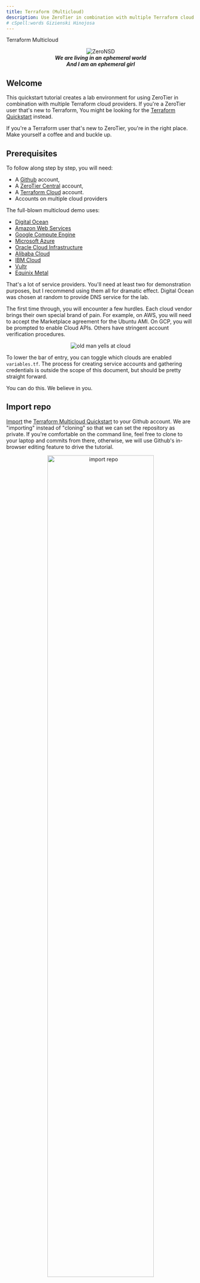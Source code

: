 ```yaml
---
title: Terraform (Multicloud)
description: Use ZeroTier in combination with multiple Terraform cloud providers
# cSpell:words Gizienski Hinojosa
---
```


Terraform Multicloud

<p align="center">
<img src="https://avatars.githubusercontent.com/u/4173285?s=150&v=4" alt="ZeroNSD" /><br/>
<b><i>
We are living in an ephemeral world<br/>
And I am an ephemeral girl<br/>
</i></b>
</p>

## Welcome

This quickstart tutorial creates a lab environment for using ZeroTier
in combination with multiple Terraform cloud providers. If you're a
ZeroTier user that's new to Terraform, You might be looking for the [Terraform Quickstart](/terraform) instead.

If you're a Terraform user that's new to ZeroTier, you're in the right place. Make yourself a coffee and and buckle up.

## Prerequisites

To follow along step by step, you will need:

- A [Github](https://github.com) account,
- A [ZeroTier Central](https://my.zerotier.com) account,
- A [Terraform Cloud](https://app.terraform.io) account.
- Accounts on multiple cloud providers

The full-blown multicloud demo uses:

- [Digital Ocean](https://www.digitalocean.com/)
- [Amazon Web Services](https://aws.amazon.com/)
- [Google Compute Engine](https://cloud.google.com/compute)
- [Microsoft Azure](https://azure.microsoft.com)
- [Oracle Cloud Infrastructure](https://www.oracle.com/cloud)
- [Alibaba Cloud](https://alibabacloud.com)
- [IBM Cloud](https://www.ibm.com/cloud)
- [Vultr](https://www.vultr.com)
- [Equinix Metal](https://metal.equinix.com)

That's a lot of service providers. You'll need at least two for
demonstration purposes, but I recommend using them all for dramatic
effect. Digital Ocean was chosen at random to provide DNS service for
the lab.

The first time through, you will encounter a few hurdles. Each cloud
vendor brings their own special brand of pain. For example, on AWS,
you will need to accept the Marketplace agreement for the Ubuntu
AMI. On GCP, you will be prompted to enable Cloud APIs. Others have
stringent account verification procedures.

<p align="center">
<img src="https://i.imgur.com/5tRu35i.jpeg" alt="old man yells at cloud" /><br/>
</p>

To lower the bar of entry, you can toggle which clouds are
enabled `variables.tf`. The process for creating service accounts and
gathering credentials is outside the scope of this document, but
should be pretty straight forward.

You can do this. We believe in you.

## Import repo

[Import](https://github.com/new/import) the
[Terraform Multicloud Quickstart](https://github.com/zerotier/terraform-multicloud-quickstart)
to your Github account. We are "importing" instead of "cloning" so
that we can set the repository as private.  If you're comfortable on
the command line, feel free to clone to your laptop and commits from
there, otherwise, we will use Github's in-browser editing feature to
drive the tutorial.

<p align="center"><img src="https://i.imgur.com/M2WL54b.png" alt="import repo" width="75%"/></p>

## Create a Terraform workspace

Next, we create a Terraform workspace and attach it to our private
Github repository. Be sure to select <b><i>version control
workflow</i></b>, select the correct Github account, (we want the
private copy, not the original), and give it a unique name.

<p align="center"><img src="https://i.imgur.com/DU568Ww.png" alt="click new workspace" width="75%"/></p>
<p align="center"><img src="https://i.imgur.com/GASI3u4.png" alt="version control workflow" width="75%"/></p>
<p align="center"><img src="https://i.imgur.com/5cTcPNO.png" alt="connect to a version control provider" width="75%"/></p>
<p align="center"><img src="https://i.imgur.com/uuZlbJZ.png" alt="choose a repository" width="75%"/></p>
<p align="center"><img src="https://i.imgur.com/ZQ2lmvM.png" alt="name workspace" width="75%"/></p>

## Create ZeroTier Central variables

Next, we will use Terraform to create some resources in the ZeroTier
Central API. Before we can do this, we need to give Terraform
credentials as Environment Variables.

<p align="center"><img src="https://i.imgur.com/Pydl0B0.png" alt="configure variables" width="75%"/><br/> </p>
<p align="center"><img src="https://i.imgur.com/E9vJgVT.png" alt="zerotier_central_token" width="75%"/></p>

## Create ZeroTier Central resources

Examine `main.tf`. At the top, you will see Terraform resources for
creating [Identities](https://github.com/zerotier/terraform-provider-zerotier#identities),
[Networks](https://github.com/zerotier/terraform-provider-zerotier#networks),
and [Members](https://github.com/zerotier/terraform-provider-zerotier#members). There
is also a [Token](https://github.com/zerotier/terraform-provider-zerotier#tokens)
that we will use later.

<p align="center"><img src="https://i.imgur.com/U3aCeNv.png" alt="click on main.tf" width="75%"/></p>

```jsx
resource "zerotier_identity" "instances" {
  for_each = { for k, v in var.instances : k => (v) if v.enabled }
}

resource "zerotier_network" "demolab" {
  name        = "demo.lab"
  description = "ZeroTier Terraform Demolab"
  assign_ipv6 {
    zerotier = true
    sixplane = true
    rfc4193  = true
  }
  assignment_pool {
    start = "10.0.0.1"
    end   = "10.0.0.254"
  }
  route {
    target = "10.0.0.0/16"
  }
}

resource "zerotier_member" "devices" {
  for_each    = var.devices
  name        = each.key
  member_id   = each.value.member_id
  description = each.value.description
  network_id  = zerotier_network.demolab.id
}

resource "zerotier_member" "instances" {
  for_each           = { for k, v in var.instances : k => (v) if v.enabled }
  name               = each.key
  member_id          = zerotier_identity.instances[each.key].id
  description        = each.value.description
  network_id         = zerotier_network.demolab.id
  no_auto_assign_ips = false
  ip_assignments     = [each.value.ip_assignment]
}

resource "zerotier_token" "this" {
  name = "demolab"
}
```

Normally, to kick off a Terraform plan, we would make commits to our
repository. However, since we have a fresh workspace and nothing to
change, we'll need to manually queue our first plan in the Terraform
webUI.

<p align="center"><img src="https://i.imgur.com/NAXrrij.png" alt="list workspaces" width="75%"/></p>
<p align="center"><img src="https://i.imgur.com/7i33Dpu.png" alt="queue plan" width="75%"/></p>

<p align="center"> Confirm the plan by clicking "Confirm & Apply" </p>
<p align="center"> <img src="https://i.imgur.com/lwECXNN.png" alt="confirm plan" width="75%"/> </p>

<p align="center"><img src="https://i.imgur.com/dYCJLGa.png" alt="observe ran plan" width="75%"/></p>

Congratulations! You have just successfully created your first ZeroTier
network using Terraform! Go over to
[ZeroTier Central](https://my.zerotier.com) and check out your new
network. Alice and Bob are both authorized onto the network, but don't
worry, they aren't real. We will replace them shortly.

<p align="center"><img src="https://i.imgur.com/wiChZJ8.png" alt="observe in central" width="75%"/></p>

## Edit variables.tf

Terraform has two kinds of variables. We have already seen some
Environment Variables, which we used to make credentials available to
the [ZeroTier Terraform Provider](https://github.com/zerotier/terraform-provider-zerotier). The
other kinds of variables are known as [Input Variables](https://www.terraform.io/docs/language/values/variables.html). We
will use these to supply some usernames and SSH keys, as well as toggle which clouds we want to use.

<p align="center"><img src="https://i.imgur.com/9BSgNcf.png" alt="open variables.tf" width="75%"/></p>

Use Github's editor to set the `users`, `devices`, and `instances`
variables. Replace Alice and Bob's information with your own SSH keys
and ZeroTier Node ID's. In the `instances` variable, toggle the clouds
you plan on using to `enabled`.

<p align="center"><img src="https://i.imgur.com/QymEJEZ.png" alt="edit variables.tf" width="75%"/></p>

<p align="center"> Save your work by clicking "Commit changes" at the bottom of the page. </p>
<p align="center"> <img src="https://i.imgur.com/9utqx2i.png" alt="commit changes" width="75%"/> </p>

Go back to your workspace and see that it now says "Planned". Every
time a commit is pushed to the repo, Terraform will queue a plan. This
is the essence of the "Version control workflow" we selected earlier.

<p align="center"><img src="https://i.imgur.com/HpjFQgB.png" alt="observe planned workspace" width="75%"/></p>

Navigate through "Runs" and then "confirm and apply". There is a
setting to make this step automatic, but we will leave it manual for
now.

<p align="center"><img src="https://i.imgur.com/xIVg2r1.png" alt="navigate to runs.. main.tf" width="75%"/></p>
<p align="center"><img src="https://i.imgur.com/kzoRqQL.png" alt="confirm and apply variables.tf" width="75%"/></p>

We now have pre-generated ZeroTier Identities that we will inject into
our cloud instances when we bring them up. They are stored in the
workspace's Terraform State on Terraform Cloud. Be careful about who
has access to your account, as well as source repository that drives it.

## Create Digital Ocean resources

Add your `DIGITALOCEAN_TOKEN` to the workspace's Environment Variables using the same procedure as before.

<p align="center"><img src="https://i.imgur.com/EfcXeaD.png" alt="add digitalocean_token" width="75%"/></p>

<p align="center">
Next, edit main.tf and uncomment the Digital Ocean module.
<img src="https://i.imgur.com/U3aCeNv.png" alt="click on main.tf" width="75%"/>
</p>

<p align="center"><img src="https://i.imgur.com/PZqHbMJ.png" alt="uncomment digital ocean" width="75%"/></p>
<p align="center"><img src="https://i.imgur.com/9utqx2i.png" alt="commit changes" width="75%"/></p>
<p align="center"><img src="https://i.imgur.com/sNWSHQH.png" alt="observe planned workspace" width="75%"/></p>
<p align="center"><img src="https://i.imgur.com/nrRZBuZ.png" alt="navigate to runs" width="75%"/></p>
<p align="center"><img src="https://i.imgur.com/5I7pu2q.png" alt="confirm and apply digital ocean" width="75%"/></p>
<p align="center"><img src="https://i.imgur.com/6Ts9o9B.png" alt="plan finished" width="75%"/></p>

## Join laptop to Network

The ZeroTier Network can be found in the Terraform output. Find it by
navigating to the "Outputs" tab of the latest run.
<p align="center"><img src="https://i.imgur.com/MLkTwe6.png" alt="examine outputs" width="75%"/></p>

<p align="center">
You can also find it in the ZeroTier Central webUI.
<img src="https://i.imgur.com/8YIRPMw.png" alt="examine outputs" width="75%"/>
</p>

<p align="center">Join your laptop to the network. Make sure to check "Allow DNS"</p>
<p align="center"><img src="https://i.imgur.com/6pYKfyK.png" alt="examine outputs" width="75%"/></p>

You will be able to SSH into the box. If this does not work, make sure
`username`, `ssh_pubkey` and `member_id` are correct in `variables.tf`.
<p align="center"><img src="https://i.imgur.com/ya5TVVz.png" alt="ssh to digital ocean" width="75%"/></p>

## Spin up Multiple Clouds

<p align="center">
<img src="https://i.imgur.com/qglRkyw.jpeg" width="75%" alt="Baton Bunny, Copyright 1959  Warner Bros." /><br/>
Baton Bunny - Warner Bros. 1959
</p>

Next, spin up the rest of the cloud instances. Go through each cloud provider,
one by one, adding Environment Variables to the Terraform workspace,
then uncommenting out the corresponding module in `main.tf`.

Here's a complete list of Environment Variables to set if you plan on
spinning up every cloud the tutorial supports.

```bash
# ZeroTier Central
export ZEROTIER_CENTRAL_TOKEN="XXXXXXXXXXXXXXXXXXXXXXXXXXXXXXXX"
export ZEROTIER_CENTRAL_URL="https://api.zerotier.com/api"

# Digital Ocean
export DIGITALOCEAN_TOKEN="XXXXXXXXXXXXXXXXXXXXXXXXXXXXXXXXXXXXXXXXXXXXXXXXXXXXXXXXXXXXXXXX"

# Amazon Web Services
export AWS_ACCESS_KEY_ID="XXXXXXXXXXXXXXXXXXXX"
export AWS_SECRET_ACCESS_KEY="XXXXXXXXXXXXXXXXXXXXXXXXXXXXXXXXXXXXXXXX"
export AWS_REGION="us-east-1"

# Google Compute Platform
export GOOGLE_CREDENTIALS="$(cat key-downloaded-from-gcp-console.json)"
export GOOGLE_CLOUD_PROJECT="XXX-XXXXXX"
export GOOGLE_REGION="us-east4"
export GOOGLE_ZONE="us-east4-a"

# Microsoft Azure
export ARM_SUBSCRIPTION_ID="XXXXXXXX-XXXX-XXXX-XXXX-XXXXXXXXXXXX"
export ARM_TENANT_ID="XXXXXXXX-XXXX-XXXX-XXXX-XXXXXXXXXXXX"
export ARM_CLIENT_ID="XXXXXXXX-XXXX-XXXX-XXXX-XXXXXXXXXXXX"
export ARM_CLIENT_SECRET="XXXXXXXXXXXXXXXXXXXXXXXXXXXXXXXXXX"

# IBM Cloud
export IBMCLOUD_API_KEY="XXXXXXXXXXXXXXXXXXXXXXXXXXXXXXXXXXXXXXXXXXXX"
export IBMCLOUD_REGION="us-east"

# Oracle Cloud Infrastructure
export TF_VAR_compartment_id="ocid1.tenancy.oc1..xxxxxxxxxxxxxxxxxxxxxxxxxxxxxxxxxxxxxxxxxxxxxxxxxxxxxxxxxxxx"
# please configure ~/.oci/config

# Alibaba Cloud
export ALICLOUD_ACCESS_KEY="XXXXXXXXXXXXXXXXXXXXXXXX"
export ALICLOUD_SECRET_KEY="XXXXXXXXXXXXXXXXXXXXXXXXXXXXXX"
export ALICLOUD_REGION="us-east-1"

# Vultr
export VULTR_API_KEY="XXXXXXXXXXXXXXXXXXXXXXXXXXXXXXXXXXXX"

# Equinix Metal
export METAL_AUTH_TOKEN="XXXXXXXXXXXXXXXXXXXXXXXXXXXXXXXX"
```

## Hit the web servers

Each node is running a web server with an example nginx page,
accessible with an internal DNS address.

For example, [http://aws.demo.lab](http://aws.demo.lab/).

<p align="center">
<img src="https://i.imgur.com/QfvO8yL.png" alt="hit a webserver" width="75%" /><br/>
</p>

## Understanding ZeroTier VL2

ZeroTier networks are virtual Ethernet switches. This means that
anything you can do on a physical LAN segment, ZeroTier can over the
Internet, securely, across clouds, and through NAT devices.

<p align="center">
<img src="https://live.staticflickr.com/106/311526846_24b03feedf_w_d.jpg" alt="https://www.flickr.com/photos/valkyrieh116/311526846" width="75%"/><br/>
Down the Rabbit Hole - Valerie Hinojosa 2006
</p>

```bash
laptop:~$ ssh do.demo.lab
```

## Ping all the boxen (v4)

```bash
alice@do:~$ for i in laptop aws gcp azu oci ali ibm vul eqx ; do ping -4 -c 1 $i.demo.lab ; done &>/dev/null
```

## Examine the ARP cache

```bash
alice@do:~$ arp -a | grep demo | sort
ali.demo.lab (10.0.8.1) at 5e:1e:72:fb:14:e4 [ether] on ztyqb6mebi
aws.demo.lab (10.0.2.1) at 5e:6c:4b:3a:05:4f [ether] on ztyqb6mebi
azu.demo.lab (10.0.4.1) at 5e:d5:43:77:15:62 [ether] on ztyqb6mebi
eqx.demo.lab (10.0.9.1) at 5e:11:0c:5d:cd:44 [ether] on ztyqb6mebi
gcp.demo.lab (10.0.3.1) at 5e:5f:43:6c:9a:58 [ether] on ztyqb6mebi
ibm.demo.lab (10.0.6.1) at 5e:38:83:97:55:1a [ether] on ztyqb6mebi
laptop.demo.lab (10.0.0.83) at 5e:27:8a:8d:21:51 [ether] on ztyqb6mebi
oci.demo.lab (10.0.5.1) at 5e:19:d5:76:be:24 [ether] on ztyqb6mebi
vul.demo.lab (10.0.7.1) at 5e:3c:36:a8:9f:9d [ether] on ztyqb6mebi
```

As you can see, the ARP table now contains an entry for each node on
our network, just as it would on a local Ethernet network.

## Examine the interfaces

Run the `ip link` command to examine the interfaces on each box.

```bash
alice@do:~$ ip link | grep -A1 zt
4: ztyqb6mebi: <BROADCAST,MULTICAST,UP,LOWER_UP> mtu 2800 qdisc fq_codel state UNKNOWN mode DEFAULT group default qlen 1000
    link/ether 5e:56:14:d3:25:ed brd ff:ff:ff:ff:ff:ff
```

You'll see a virtual Ethernet interface for each ZeroTier network the node is joined to. (in this case, one)

```bash
alice@aws:~$ ip link | grep  -A1 zt
3: ztyqb6mebi: <BROADCAST,MULTICAST,UP,LOWER_UP> mtu 2800 qdisc fq_codel state UNKNOWN mode DEFAULT group default qlen 1000
    link/ether 5e:6c:4b:3a:05:4f brd ff:ff:ff:ff:ff:ff
```

The name of the interface is derived from the network ID it is joined
to. Note that the name of the interface is the same on each machine.

```bash
alice@oci:~$ ip link | grep -A1 zt
3: ztyqb6mebi: <BROADCAST,MULTICAST,UP,LOWER_UP> mtu 2800 qdisc fq_codel state UNKNOWN mode DEFAULT group default qlen 1000
    link/ether 5e:19:d5:76:be:24 brd ff:ff:ff:ff:ff:ff
```

## Ethernet Tapping

You may have noticed the [flow_rules](https://github.com/zerotier/zerotier-terraform-quickstart/blob/main/flow_rules.tpl)
section in the `zerotier_network` while examining [main.tf](https://github.com/zerotier/zerotier-terraform-quickstart/blob/main/main.tf)
earlier.

```jsx
resource "zerotier_network" "demolab" {
  name        = "demo.lab"
  description = "ZeroTier Terraform Demolab"
  assign_ipv6 {
    zerotier = true
    sixplane = true
    rfc4193  = true
  }
  assignment_pool {
    start = "10.0.0.1"
    end   = "10.0.0.254"
  }
  route {
    target = "10.0.0.0/16"
  }
  flow_rules = templatefile("${path.module}/flow_rules.tpl", {
    ethertap = zerotier_identity.instances["do"].id
  })
}
```

We will use these to gain visibility into our network with tshark. You
can see them reflected in the Central WebUI under the "Flow Rules"
section for the `demo.lab` network. They are documented in in-depth in
chapter 3 of the [Design Whitepaper](https://www.zerotier.com/manual/#3).

Edit `flow_rules.tpl`, uncommenting the `tee` rule.

```sh
# drop not ethertype ipv4 and not ethertype arp and not ethertype ipv6;
tee -1 ${ethertap};
# watch -1 ${ethertap} chr inbound;
accept;
```

Flow Rules are applied to every member of the network. `tee` tells
ZeroTier to mirror a copy of every packet to Digital Ocean. Apply the
rule set by saving the file and running Terraform.

```sh
terraform apply -target 'zerotier_network.demolab' -auto-approve
```

## Watching traffic with tshark

On the Digital Ocean machine, view traffic by running tshark on your network's ZeroTier interface.

```sh
sudo tshark -i ztyqb6mebi not port ssh
```

Open another terminal window, log into AWS, and ping GCP.

```sh
alice@aws:~$ ping -4 -c 1 gcp.demo.lab
PING gcp.demo.lab (10.0.3.1) 56(84) bytes of data.
64 bytes from gcp.demo.lab (10.0.3.1): icmp_seq=1 ttl=64 time=2.02 ms

--- gcp.demo.lab ping statistics ---
1 packets transmitted, 1 received, 0% packet loss, time 0ms
rtt min/avg/max/mdev = 2.016/2.016/2.016/0.000 ms
```

You will be able to observe the traffic from Digital Ocean.

```sh
<snip>
37 67.550026693     10.0.2.1 → 10.0.3.1     ICMP 98 Echo (ping) request  id=0x0005, seq=1/256, ttl=64
38 67.551676229     10.0.2.1 → 10.0.3.1     ICMP 98 Echo (ping) request  id=0x0005, seq=1/256, ttl=64
39 67.551728848     10.0.3.1 → 10.0.2.1     ICMP 98 Echo (ping) reply    id=0x0005, seq=1/256, ttl=64 (request in 38)
40 67.551933296     10.0.3.1 → 10.0.2.1     ICMP 98 Echo (ping) reply    id=0x0005, seq=1/256, ttl=64
<snip>
```

You'll see duplicates, as the `tee` is picking up both the incoming and outgoing packets from both nodes.
The `watch` rule, combined with the `inbound` characteristic is a
little friendlier.

Edit `flow_rules.tpl`, this time using the `watch` rule.

```sh
# drop not ethertype ipv4 and not ethertype arp and not ethertype ipv6;
# tee -1 ${ethertap};
watch -1 ${ethertap} chr inbound;
accept;
```

Apply the rule set again with Terraform.

```sh
terraform apply -target 'zerotier_network.demolab' -auto-approve
```

You can also see the the traffic from your laptop when hitting the web
servers. Load the page on IBM Cloud by visiting <http://ibm.demo.lab>, and
observe the traffic in your Digital Ocean terminal.

```sh
<snip>
486 1416.628490335    10.0.0.83 → 10.0.6.1     HTTP 541 GET / HTTP/1.1
487 1416.745168511     10.0.6.1 → 10.0.0.83    TCP 66 80 → 56084 [ACK] Seq=7441 Ack=925 Win=62848 Len=0 TSval=2811045625 TSecr=2751470539
488 1416.745410648     10.0.6.1 → 10.0.0.83    TCP 292 HTTP/1.1 200 OK  [TCP segment of a reassembled PDU]
489 1416.746737900     10.0.6.1 → 10.0.0.83    TCP 1514 HTTP/1.1 200 OK  [TCP segment of a reassembled PDU]
490 1416.747687877     10.0.6.1 → 10.0.0.83    TCP 1514 HTTP/1.1 200 OK  [TCP segment of a reassembled PDU]
491 1416.748400578     10.0.6.1 → 10.0.0.83    TCP 1514 HTTP/1.1 200 OK  [TCP segment of a reassembled PDU]
492 1416.749430863     10.0.6.1 → 10.0.0.83    TCP 1514 HTTP/1.1 200 OK  [TCP segment of a reassembled PDU]
493 1416.750215893     10.0.6.1 → 10.0.0.83    TCP 955 HTTP/1.1 200 OK  [TCP segment of a reassembled PDU]
494 1416.750237332     10.0.6.1 → 10.0.0.83    TCP 77 HTTP/1.1 200 OK  [TCP segment of a reassembled PDU]
495 1416.750362231     10.0.6.1 → 10.0.0.83    TCP 118 HTTP/1.1 200 OK  [TCP segment of a reassembled PDU]
496 1416.750636517     10.0.6.1 → 10.0.0.83    TCP 69 HTTP/1.1 200 OK  [TCP segment of a reassembled PDU]
497 1416.750650316     10.0.6.1 → 10.0.0.83    TCP 122 HTTP/1.1 200 OK  [TCP segment of a reassembled PDU]
<snip>
```

## Manually manipulate IP addresses

Because ZeroTier behaves like Ethernet, we can assign multiple IP addresses to an interface, just like on a physical network.

```sh
alice@aws:~$ ip -4 addr show ztyqb6mebi
3: ztyqb6mebi: <BROADCAST,MULTICAST,UP,LOWER_UP> mtu 2800 qdisc fq_codel state UNKNOWN group default qlen 1000
    inet 10.0.2.1/16 brd 10.0.255.255 scope global ztyqb6mebi
       valid_lft forever preferred_lft forever
```

Our network is configured as a `/16`, which means we can add any of
the 65,536 available IPv4 addresses to any zerotier interface, on any
machine, and it will work as expected via ARP resolution.

Experiment with this by adding ip addresses from the command line.

```sh
# Amazon Web Services
alice@aws:$ sudo ip addr add 10.0.2.2/24 dev ztyqb6mebi
alice@aws:$ sudo ip addr add 10.0.2.3/24 dev ztyqb6mebi
alice@aws:$ sudo ip addr add 10.0.2.4/24 dev ztyqb6mebi

# Google Compute Engine
alice@gcp:$ sudo ip addr add 10.0.3.2/24 dev ztyqb6mebi
alice@gcp:$ sudo ip addr add 10.0.3.3/24 dev ztyqb6mebi
alice@gcp:$ sudo ip addr add 10.0.3.4/24 dev ztyqb6mebi
```

Clean up after yourself by deleting them.

```sh
# Amazon Web Services
alice@aws:$ sudo ip addr del 10.0.2.2/24 dev ztyqb6mebi
alice@aws:$ sudo ip addr del 10.0.2.3/24 dev ztyqb6mebi
alice@aws:$ sudo ip addr del 10.0.2.4/24 dev ztyqb6mebi

# Google Compute Engine
alice@gcp:$ sudo ip addr del 10.0.3.2/24 dev ztyqb6mebi
alice@gcp:$ sudo ip addr del 10.0.3.3/24 dev ztyqb6mebi
alice@gcp:$ sudo ip addr del 10.0.3.4/24 dev ztyqb6mebi
```

## Native Container Routing

<p align="center">
<img src="https://i.imgur.com/QzuTXdA.jpg" width="75%" alt="https://www.flickr.com/photos/agizienski/3605131450" /><br/>
  * [ ] Amy Gizienski - whale
</p>

We would be remiss not to mention containers in the year 2021. A great
attribute of Layer 2 networks is that containers can talk directly to
each other using native routing.

No really.

Pick a box, any box, and start a shell in Docker.

```sh
alice@ibm:~$ docker run -it alpine:latest /bin/sh
alice@ibm:~$ docker run -it alpine:latest /bin/sh
/ # ip addr
1: lo: <LOOPBACK,UP,LOWER_UP> mtu 65536 qdisc noqueue state UNKNOWN qlen 1000
    link/loopback 00:00:00:00:00:00 brd 00:00:00:00:00:00
    inet 127.0.0.1/8 scope host lo
       valid_lft forever preferred_lft forever
    inet6 ::1/128 scope host
       valid_lft forever preferred_lft forever
7: eth0@if8: <BROADCAST,MULTICAST,UP,LOWER_UP,M-DOWN> mtu 1500 qdisc noqueue state UP
    link/ether 02:42:0a:2a:06:02 brd ff:ff:ff:ff:ff:ff
    inet 10.42.6.2/24 brd 10.42.6.255 scope global eth0
       valid_lft forever preferred_lft forever
    inet6 fcfb:88ae:e176:cdbb:4cc4:242:a2a:602/80 scope global flags 02
       valid_lft forever preferred_lft forever
    inet6 fe80::42:aff:fe2a:602/64 scope link
       valid_lft forever preferred_lft forever
/ #
```

Then, pick another random box and do the same.

```sh
alice@oci:~$ docker run -it alpine:latest /bin/sh
Unable to find image 'alpine:latest' locally
latest: Pulling from library/alpine
a0d0a0d46f8b: Already exists
Digest: sha256:e1c082e3d3c45cccac829840a25941e679c25d438cc8412c2fa221cf1a824e6a
Status: Downloaded newer image for alpine:latest
/ # ip addr
1: lo: <LOOPBACK,UP,LOWER_UP> mtu 65536 qdisc noqueue state UNKNOWN qlen 1000
    link/loopback 00:00:00:00:00:00 brd 00:00:00:00:00:00
    inet 127.0.0.1/8 scope host lo
       valid_lft forever preferred_lft forever
    inet6 ::1/128 scope host
       valid_lft forever preferred_lft forever
5: eth0@if6: <BROADCAST,MULTICAST,UP,LOWER_UP,M-DOWN> mtu 1500 qdisc noqueue state UP
    link/ether 02:42:0a:2a:05:02 brd ff:ff:ff:ff:ff:ff
    inet 10.42.5.2/24 brd 10.42.5.255 scope global eth0
       valid_lft forever preferred_lft forever
    inet6 fcfb:88ae:e1b8:5eb5:963e:242:a2a:502/80 scope global flags 02
       valid_lft forever preferred_lft forever
    inet6 fe80::42:aff:fe2a:502/64 scope link
       valid_lft forever preferred_lft forever
/ #
```

Ping the IPv4 and IPv6 addresses of the container, from the other
container.

```sh
/ # ping 10.42.6.2
PING 10.42.6.2 (10.42.6.2): 56 data bytes
64 bytes from 10.42.6.2: seq=0 ttl=62 time=5.992 ms
64 bytes from 10.42.6.2: seq=1 ttl=62 time=1.441 ms
64 bytes from 10.42.6.2: seq=2 ttl=62 time=1.710 ms
64 bytes from 10.42.6.2: seq=3 ttl=62 time=1.391 ms
64 bytes from 10.42.6.2: seq=4 ttl=62 time=1.520 ms
^C
--- 10.42.6.2 ping statistics ---
5 packets transmitted, 5 packets received, 0% packet loss
round-trip min/avg/max = 1.391/2.410/5.992 ms
/ #
/ # ping fcfb:88ae:e176:cdbb:4cc4:242:a2a:602
PING fcfb:88ae:e176:cdbb:4cc4:242:a2a:602 (fcfb:88ae:e176:cdbb:4cc4:242:a2a:602): 56 data bytes
64 bytes from fcfb:88ae:e176:cdbb:4cc4:242:a2a:602: seq=0 ttl=62 time=1.810 ms
64 bytes from fcfb:88ae:e176:cdbb:4cc4:242:a2a:602: seq=1 ttl=62 time=2.103 ms
64 bytes from fcfb:88ae:e176:cdbb:4cc4:242:a2a:602: seq=2 ttl=62 time=1.388 ms
64 bytes from fcfb:88ae:e176:cdbb:4cc4:242:a2a:602: seq=3 ttl=62 time=1.403 ms
^C
--- fcfb:88ae:e176:cdbb:4cc4:242:a2a:602 ping statistics ---
4 packets transmitted, 4 packets received, 0% packet loss
round-trip min/avg/max = 1.388/1.676/2.103 ms
/ #
```

What black magic is this? Let's examine the routing table.

```sh
alice@eqx:~$ ip route | grep 42
10.42.1.0/24 via 10.0.1.1 dev ztly57gs2e proto bird metric 64
10.42.2.0/24 via 10.0.2.1 dev ztly57gs2e proto bird metric 64
10.42.3.0/24 via 10.0.3.1 dev ztly57gs2e proto bird metric 64
10.42.4.0/24 via 10.0.4.1 dev ztly57gs2e proto bird metric 64
10.42.5.0/24 via 10.0.5.1 dev ztly57gs2e proto bird metric 64
10.42.6.0/24 via 10.0.6.1 dev ztly57gs2e proto bird metric 64
10.42.7.0/24 via 10.0.7.1 dev ztly57gs2e proto bird metric 64
10.42.8.0/24 via 10.0.8.1 dev ztly57gs2e proto bird metric 64
10.42.9.0/24 dev docker0 proto kernel scope link src 10.42.9.1 linkdown
```

At the bottom of the lab [boot script](https://github.com/zerotier/zerotier-terraform-quickstart/blob/main/init-demolab.tpl)
we've installed a [routing daemon](https://bird.network.cz/) and
gave it a simple OSPF configuration. This propagates the routes
of the Docker networks among all the instances so they can talk over
the ZeroTier network.

But what about IPv6? For that, we've enabled the
[ZeroTier 6PLANE](https://zerotier.atlassian.net/wiki/spaces/SD/pages/7274520/Using+NDP+Emulated+6PLANE+Addressing+With+Docker).

ZeroTier 6PLANE encodes the network's name (8bd5124fd6f45ffe) into
IPv6 addresses, and emulates
[NDP](https://datatracker.ietf.org/doc/html/rfc4861). This allows for
private IPv6 networking to work at massive scales, without actually
having to send the discovery traffic.

## Tear it all down

When you're done experimenting with the lab, tear everything down by
queueing a destroy plan.

<p align="center"><img src="https://i.imgur.com/QxF7CO1.png" alt="import repo" width="75%"/></p>
<p align="center"><img src="https://i.imgur.com/IP06LeW.png" alt="import repo" width="75%"/></p>
